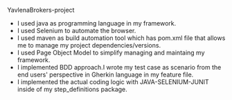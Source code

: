 YavlenaBrokers-project

- I used java as programming language in my framework.
- I used Selenium to automate the browser.
- I used maven as build automation tool which has pom.xml file that allows me to manage my project dependencies/versions.
- I used Page Object Model to simplify managing and maintaing my framework.
- I implemented BDD approach.I wrote my test case as scenario from the end users' perspective in Gherkin language in my feature file. 
- I implemented the actual coding logic with JAVA-SELENIUM-JUNIT inside of my step_definitions package.
